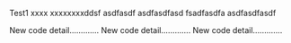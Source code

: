 Test1 xxxx
xxxxxxxxddsf
asdfasdf
asdfasdfasd
fsadfasdfa
asdfasdfasdf

New code detail.............
New code detail.............
New code detail.............

